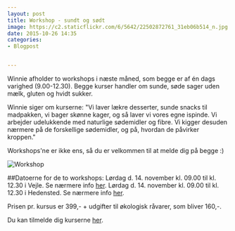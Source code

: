 ```yaml
---
layout: post
title: Workshop - sundt og sødt
image: https://c2.staticflickr.com/6/5642/22502872761_31eb06b514_n.jpg
date: 2015-10-26 14:35
categories:
- Blogpost


---
```


Winnie afholder to workshops i næste måned, som begge er af én dags varighed (9.00-12.30). Begge kurser handler om sunde, søde sager uden mælk, gluten og hvidt sukker. 


Winnie siger om kurserne:
"Vi laver lækre desserter,  sunde snacks til madpakken, vi bager skønne kager, og så laver vi vores egne ispinde. Vi arbejder udelukkende med naturlige sødemidler og fibre. Vi kigger desuden nærmere på de forskellige sødemidler, og på, hvordan de påvirker kroppen."


Workshops'ne er ikke ens, så du er velkommen til at melde dig på begge :)
 
![Workshop](https://c2.staticflickr.com/6/5642/22502872761_31eb06b514_z.jpg) 










##Datoerne for de to workshops:
Lørdag d. 14. november kl. 09.00 til kl. 12.30 i Vejle. Se nærmere info [her](http://www.fof.dk/horsens-hedensted-vejle/Kursusoversigt/mad-og-broed/Gluten-%20og%20maelkefri%20kokken/sundt-og-soedt-uden-maelk-gluten-og-hvidt-sukker?id=159253).
Lørdag d. 14. november kl. 09.00 til kl. 12.30 i Hedensted. Se nærmere info [her](http://www.fof.dk/horsens-hedensted-vejle/Kursusoversigt/mad-og-broed/Gluten-%20og%20maelkefri%20kokken/sundt-og-soedt-uden-maelk-gluten-og-hvidt-sukker?id=157253).





Prisen pr. kursus er 399,- + udgifter til økologisk råvarer, som bliver 160,-.






Du kan tilmelde dig kurserne [her](http://www.fof.dk/horsens-hedensted-vejle/Searchresults?q=winnie+methmann).
 

































